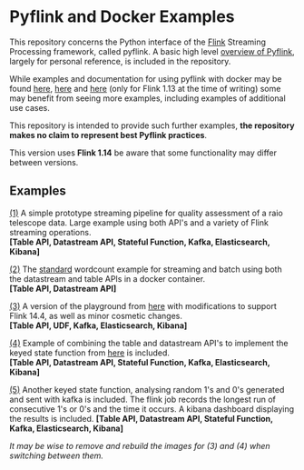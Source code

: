# Pyflink and Docker Examples
This repository concerns the Python interface of the [Flink](https://flink.apache.org/) Streaming Processing framework, called pyflink. A basic high level [overview of Pyflink](FlinkandPyflink.md), largely for personal reference, is included in the repository.

While examples and documentation for using pyflink with docker may be found [here](https://nightlies.apache.org/flink/flink-docs-stable/), [here](https://github.com/apache/flink/tree/release-1.14/flink-python/pyflink/examples) and [here](https://github.com/apache/flink-playgrounds/tree/master/pyflink-walkthrough) (only for Flink 1.13 at the time of writing) some may benefit from seeing more examples, including examples of additional use cases. 

This repository is intended to provide such further examples, **the repository makes no claim to represent best Pyflink practices**.

This version uses **Flink 1.14** be aware that some functionality may differ between versions.
## Examples
[(1)](example-pipeline) A simple prototype streaming pipeline for quality assessment of a raio telescope data. Large example using both API's and a variety of Flink streaming operations.       
**[Table API, Datastream API, Stateful Function, Kafka, Elasticsearch, Kibana]**

[(2)](wordcount) The [standard](https://nightlies.apache.org/flink/flink-docs-release-1.14/docs/dev/python/table_api_tutorial/) wordcount example for streaming and batch using both the datastream and table APIs in a docker container.   
**[Table API, Datastream API]**

[(3)](modified-playground) A version of the playground from [here](https://github.com/apache/flink-playgrounds/tree/master/pyflink-walkthrough) with modifications to support Flink 14.4, as well as minor cosmetic changes.  
**[Table API, UDF, Kafka, Elasticsearch, Kibana]**

[(4)](stateful-pair-avg) Example of combining the table and datastream API's to implement the keyed state function from [here](https://nightlies.apache.org/flink/flink-docs-release-1.14/docs/dev/datastream/fault-tolerance/state/) is included.    
**[Table API, Datastream API, Stateful Function, Kafka, Elasticsearch, Kibana]**

[(5)](stateful-longest-run) Another keyed state function, analysing random 1's and 0's generated and sent with kafka is included. The flink job records the longest run of consecutive 1's or 0's and the time it occurs. A kibana dashboard displaying the results is included.
**[Table API, Datastream API, Stateful Function, Kafka, Elasticsearch, Kibana]**

*It may be wise to remove and rebuild the images for (3) and (4) when switching between them.*
<!---
 (5) A process where integers are being generated and then analysed for their primality is also included.   
**[Table API, Datastream API, Stateful Function, Parallel Execution, Kafka, Elasticsearch, Kibana]**
-->

